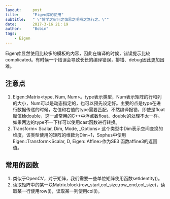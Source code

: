 ```yaml
---
layout:     post
title:      "Eigen库的使用"
subtitle:   " \"博学之审问之慎思之明辨之笃行之。\""
date:       2017-3-16 21：19
author:     "Bobin"
tags:
    - Eigen
---
```

Eigen库显然使用比较多的模板的内容，因此在编译的时候，错误提示比较complicated。有时候一个错误会导致长长的编译错误，排错、debug因此更加困难。

## 注意点
1. Eigen::Matrix<type, Num, Num>。type表示类型，Num表示矩阵的行和列的大小，Num可以是动态指定的，也可以预先设定好。主要的点是type在进行数据传递的时候，左值和右值的type需要匹配，不然编译报错，即使是float赋值给double，这一点常用的C++中浮点数float、double的处理不太一样。如果两边的type不一下样可以使用cast函数进行转换。
2. Transform< Scalar, Dim, Mode, \_Options> 这个类型中Dim表示空间变换的维度，该类型使用的矩阵的维数为Dim+1，Sophus中使用Eigen::Transform<Scalar, D, Eigen::Affine>作为SE3 函数affine3的返回值。
## 常用的函数
1. 类似于OpenCV，对于矩阵，我们需要一些单位矩阵使用函数setIdentity()。
2. 读取矩阵中的某一块Matrix.block(row_start,col_size,row_end,col_size)，读取某一行使用row(i)，读取某一列使用col(i)。
